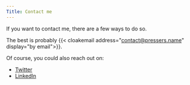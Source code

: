 ```yaml
---
Title: Contact me
---
```


If you want to contact me, there are a few ways to do so.

The best is probably {{< cloakemail address="contact@pressers.name" display="by email">}}.

Of course, you could also reach out on:

* [Twitter](https://twitter.com/spresser)
* [LinkedIn](https://www.linkedin.com/in/steven-presser/)
